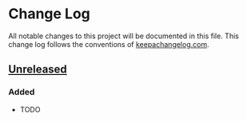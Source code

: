 # Change Log
All notable changes to this project will be documented in this file. This change log follows the conventions of [keepachangelog.com](http://keepachangelog.com/).

## [Unreleased]
### Added
- TODO

[Unreleased]: https://github.com/hkorpi/lein-oracle-repository/
